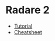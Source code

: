 # Radare 2

* [Tutorial](https://www.megabeets.net/a-journey-into-radare-2-part-1/)
* [Cheatsheet](http://radare.today/posts/using-radare2/)
